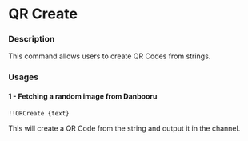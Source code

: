 # QR Create

### Description

This command allows users to create QR Codes from strings.

### Usages

#### 1 - Fetching a random image from Danbooru

```text
!!QRCreate {text}
```

This will create a QR Code from the string and output it in the channel.

